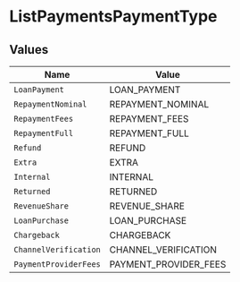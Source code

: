 # ListPaymentsPaymentType


## Values

| Name                  | Value                 |
| --------------------- | --------------------- |
| `LoanPayment`         | LOAN_PAYMENT          |
| `RepaymentNominal`    | REPAYMENT_NOMINAL     |
| `RepaymentFees`       | REPAYMENT_FEES        |
| `RepaymentFull`       | REPAYMENT_FULL        |
| `Refund`              | REFUND                |
| `Extra`               | EXTRA                 |
| `Internal`            | INTERNAL              |
| `Returned`            | RETURNED              |
| `RevenueShare`        | REVENUE_SHARE         |
| `LoanPurchase`        | LOAN_PURCHASE         |
| `Chargeback`          | CHARGEBACK            |
| `ChannelVerification` | CHANNEL_VERIFICATION  |
| `PaymentProviderFees` | PAYMENT_PROVIDER_FEES |